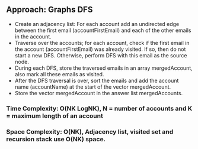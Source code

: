 ## Approach: Graphs DFS
* Create an adjacency list: For each account add an undirected edge between the first email (accountFirstEmail) and each of the other emails in the account.
* Traverse over the accounts; for each account, check if the first email in the account (accountFirstEmail) was already visited. If so, then do not start a new DFS. Otherwise, perform DFS with this email as the source node.
* During each DFS, store the traversed emails in an array mergedAccount, also mark all these emails as visited.
* After the DFS traversal is over, sort the emails and add the account name (accountName) at the start of the vector mergedAccount.
* Store the vector mergedAccount in the answer list mergedAccounts.
​
### Time Complexity: O(NK LogNK), N = number of accounts and K = maximum length of an account
### Space Complexity: O(NK), Adjacency list, visited set and recursion stack use O(NK) space.